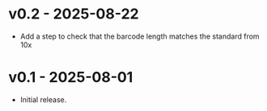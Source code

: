 # v0.2 - 2025-08-22

- Add a step to check that the barcode length matches the standard from 10x
# v0.1 - 2025-08-01

- Initial release.